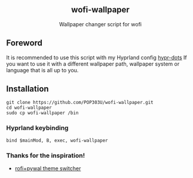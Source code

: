 <div align="center"> 
<h2> wofi-wallpaper </h2>
Wallpaper changer script for wofi

</div>

## Foreword
It is recommended to use this script with my Hyprland config [hypr-dots](https://github.com/POP303U/hypr-dots)
If you want to use it with a different wallpaper path, wallpaper system or language that is all up to you.

## Installation

```
git clone https://github.com/POP303U/wofi-wallpaper.git
cd wofi-wallpaper
sudo cp wofi-wallpaper /bin
```

### Hyprland keybinding

```
bind $mainMod, B, exec, wofi-wallpaper
```

### Thanks for the inspiration!

- [rofi+pywal theme switcher](https://dev.to/mafflerbach/theme-switcher-based-on-rofi-and-pywal-4128)
